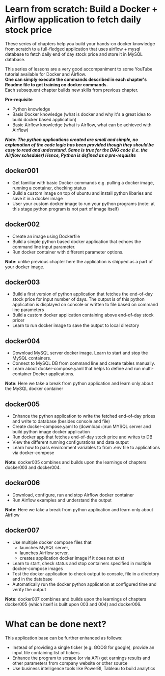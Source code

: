 # Learn from scratch: Build a Docker + Airflow application to fetch daily stock price
These series of chapters help you build your hands-on docker knowledge from scratch to a full-fledged application 
that uses airflow + mysql database to fetch daily end of day stock price and store it in MySQL database.

This series of lessons are a very good accompaniment to some YouTube tutorial available for Docker and Airflow.   
**One can simply execute the commands described in each chapter's Readme file to get training on docker commands.**   
Each subsequent chapter builds new skills from previous chapter.

**Pre-requisite**    
* Python knowledge 
* Basis Docker knowledge (what is docker and why it's a great idea to build docker based application)
* Basic Airflow knowledge (what is Airflow, what can be achieved with Airflow)

***Note: The python applications created are small and simple, 
no explanation of the code logic has been provided though they should be easy to read and understand.
Same is true for the DAG code (i.e. the Airflow scheduler)
Hence, Python is defined as a pre-requisite***

## docker001
* Get familiar with basic Docker commands e.g. pulling a docker image, running a container, checking status
* Build a custom image on top of ubuntu and install python libaries and save it in a docker image
* User your custom docker image to run your python programs (note: at this stage python program is not part of image itself)

## docker002
* Create an image using Dockerfile
* Build a simple python based docker application that echoes the command line input parameter. 
* Run docker container with different parameter options.  

**Note:** unlike previous chapter here the application is shipped as a part of your docker image.

## docker003
* Build a first version of python application that fetches the end-of-day stock price for input number of days. 
The output is of this python application is displayed on console or written to file based on command line parameters 
* Build a custom docker application containing above end-of-day stock pricer
* Learn to run docker image to save the output to local directory

## docker004
* Download MySQL server docker image. Learn to start and stop the MySQL containers.
* Connect to MySQL DB from command line and create tables manually.   
* Learn about docker-compose.yaml that helps to define and run multi-container Docker applications.

**Note:** Here we take a break from python application and learn only about the MySQL docker container

## docker005
* Enhance the python application to write the fetched end-of-day prices and write to database (besides console and file)
* Create docker-compose.yaml to (download+)run MYSQL server and build python image docker application
* Run docker app that fetches end-of-day stock price and writes to DB
* View the different running configurations and data output
* Learn how to pass environment variables to from .env file to applications via docker-compose

**Note:** docker005 combines and builds upon the learnings of chapters docker003 and docker004.

## docker006
* Download, configure, run and stop Airflow docker container
* Run Airflow examples and understand the output

**Note:** Here we take a break from python application and learn only about Airflow

## docker007
* Use multiple docker compose files that  
  - launches MySQL server, 
  - launches Airflow server,
  - creates application docker image if it does not exist
* Learn to start, check status and stop containers specified in multiple docker-compose images 
* Test the docker application to check output to console, file in a directory and in the database
* Automatically run the docker python application at configured time and verify the output

**Note:** docker007 combines and builds upon the learnings of chapters docker005 (which itself is built upon 003 and 004)
and docker006.   

# What can be done next? 
This application base can be further enhanced as follows:
- Instead of providing a single ticker (e.g. GOOG for google), provide an input file containing list of tickers
- Enhance the program to scrape (or via API) get earnings results and other parameters from company website or other source
- Use business intelligence tools like PowerBI, Tableau to build analytics